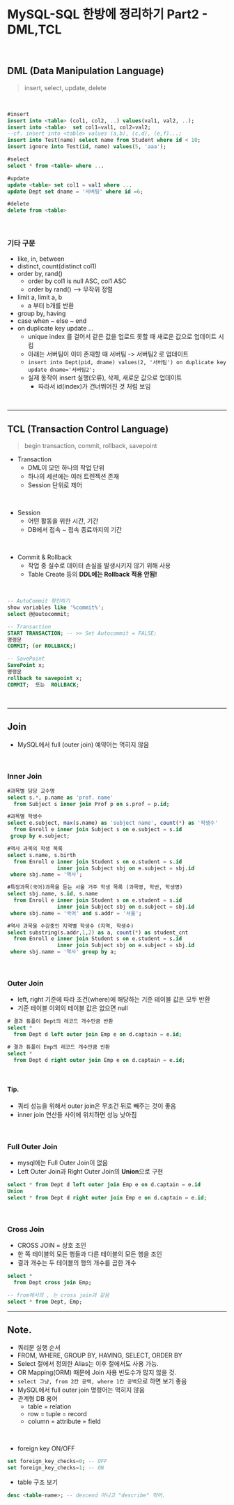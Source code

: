 # MySQL-SQL 한방에 정리하기 Part2 - DML,TCL

<br>

## DML (Data Manipulation Language)

> insert, select, update, delete

<br>

```sql
#insert
insert into <table> (col1, col2, ..) values(val1, val2, ..);
insert into <table>  set col1=val1, col2=val2;
--cf. insert into <table> values (a,b), (c,d), (e,f)...;
insert into Test(name) select name from Student where id < 10;
insert ignore into Test(id, name) values(5, 'aaa');

#select
select * from <table> where ...

#update
update <table> set col1 = val1 where ...
update Dept set dname = '서버팀' where id =6;

#delete
delete from <table>
```

<br>

### 기타 구문

- like, in, between
- distinct, count(distinct col1)
- order by, rand()
  - order by col1 is null ASC, col1 ASC
  - order by rand() --> 무작위 정렬
- limit a, limit a, b
  - a 부터 b개를 반환
- group by, having
- case when ~ else ~ end
- on duplicate key update ...
  - unique index 를 걸어서 같은 값을 업로드 못할 때 새로운 값으로 업데이트 시킴
  - 아래는 서버팀이 이미 존재할 때 서버팀 -> 서버팀2 로 업데이트
  - `insert into Dept(pid, dname) values(2, '서버팀') on duplicate key update dname='서버팀2';`
  - 실제 동작이 insert 실행(오류), 삭제, 새로운 값으로 업데이트
    - 따라서 id(index)가 건너뛰어진 것 처럼 보임

<br>

---

## TCL (Transaction Control Language)

> begin transaction, commit, rollback, savepoint

- Transaction
  - DML이 모인 하나의 작업 단위
  - 하나의 세션에는 여러 트렌젝션 존재
  - Session 단위로 제어

<br>

- Session
  - 어떤 활동을 위한 시간, 기간
  - DB에서 접속 ~ 접속 종료까지의 기간

<br>

- Commit & Rollback
  - 작업 중 실수로 데이터 손실을 발생시키지 않기 위해 사용
  - Table Create 등의 **DDL에는 Rollback 적용 안됨!**

<br>

```sql
-- AutoCommit 확인하기
show variables like '%commit%';
select @@autocommit;

-- Transaction
START TRANSACTION; -- >> Set Autocommit = FALSE;
명령문
COMMIT; (or ROLLBACK;)

-- SavePoint
SavePoint x;
명령문
rollback to savepoint x;
COMMIT;  또는  ROLLBACK;
```

<br>

---

## Join

- MySQL에서 full (outer join) 예약어는 먹히지 않음

<br>

### Inner Join

```sql
#과목별 담당 교수명
select s.*, p.name as 'prof. name'
  from Subject s inner join Prof p on s.prof = p.id;

#과목별 학생수
select e.subject, max(s.name) as 'subject name', count(*) as '학생수'
  from Enroll e inner join Subject s on e.subject = s.id
 group by e.subject;

#역사 과목의 학생 목록
select s.name, s.birth
  from Enroll e inner join Student s on e.student = s.id
                inner join Subject sbj on e.subject = sbj.id
 where sbj.name = '역사';

#특정과목(국어)과목을 듣는 서울 거주 학생 목록 (과목명, 학번, 학생명)
select sbj.name, s.id, s.name
  from Enroll e inner join Student s on e.student = s.id
                inner join Subject sbj on e.subject = sbj.id
 where sbj.name = '국어' and s.addr = '서울';

#역사 과목을 수강중인 지역별 학생수 (지역, 학생수)
select substring(s.addr,1,2) as a, count(*) as student_cnt
  from Enroll e inner join Student s on e.student = s.id
                inner join Subject sbj on e.subject = sbj.id
 where sbj.name = '역사' group by a;
```

<br>

### Outer Join

- left, right 기준에 따라 조건(where)에 해당하는 기준 테이블 값은 모두 반환
- 기준 테이블 이외의 테이블 값은 없으면 null

```sql
# 결과 튜플이 Dept의 레코드 개수만큼 반환
select *
  from Dept d left outer join Emp e on d.captain = e.id;

# 결과 튜플이 Emp의 레코드 개수만큼 반환
select *
  from Dept d right outer join Emp e on d.captain = e.id;
```

<br>

#### Tip.

- 쿼리 성능을 위해서 outer join은 무조건 뒤로 빼주는 것이 좋음
- inner join 연산들 사이에 위치하면 성능 낮아짐

<br>

### Full Outer Join

- mysql에는 Full Outer Join이 없음
- Left Outer Join과 Right Outer Join의 **Union**으로 구현

```sql
select * from Dept d left outer join Emp e on d.captain = e.id
Union
select * from Dept d right outer join Emp e on d.captain = e.id;
```

<br>

### Cross Join

- CROSS JOIN = 상호 조인
- 한 쪽 테이블의 모든 행들과 다른 테이블의 모든 행을 조인
- 결과 개수는 두 테이블의 행의 개수를 곱한 개수

```sql
select *
  from Dept cross join Emp;

-- from에서의 , 는 cross join과 같음
select * from Dept, Emp;
```

---

## Note.

- 쿼리문 실행 순서
- FROM, WHERE, GROUP BY, HAVING, SELECT, ORDER BY
- Select 절에서 정의한 Alias는 이후 절에서도 사용 가능.
- OR Mapping(ORM) 때문에 Join 사용 빈도수가 많지 않을 것.
- `select 그냥, from 2칸 공백, where 1칸 공백`으로 하면 보기 좋음
- MySQL에서 full outer join 명령어는 먹히지 않음
- 관계형 DB 용어
  - table = relation
  - row = tuple = record
  - column = attribute = field

<br>

- foreign key ON/OFF

```sql
set foreign_key_checks=0; -- OFF
set foreign_key_checks=1; -- ON
```

- table 구조 보기

```sql
desc <table-name>; -- descend 아니고 "describe" 약어.
```
